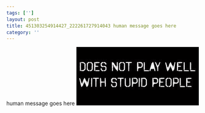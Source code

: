 ```yaml
---
tags: ['']
layout: post
title: 451303254914427_222261727914043 human message goes here
category: ''
---
```

human message goes here
![451303254914427_222261727914043](/uploads/2013-3-10-451303254914427_222261727914043-human-message-goes-here.jpg)
